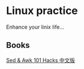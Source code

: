 # Linux practice

Enhance your linix life...

## Books

[Sed & Awk 101 Hacks 中文版](docs/sed_and_awk_101_hacks_chinese_edition.pdf)


